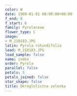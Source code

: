```yaml
---
color: W
date: 1900-01-01 00:00:00+00:00
f_end: 8
f_start: 6
family: Pyrolaceae
flower_type: C
image:
- M_210183.JPG
latin: Pyrola rotundifolia
lead: M_210183.JPG
lead_sample: false
name: index
order: Pyrola
parallel: false
petals: 5
petals_joined: false
star_shape: false
title: Okroglolistna zelenka
---
```


